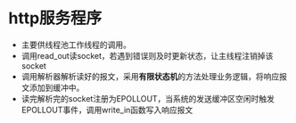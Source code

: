 # http服务程序
- 主要供线程池工作线程的调用。
- 调用read_out读socket，若遇到错误则及时更新状态，让主线程注销掉该socket
- 调用解析器解析读好的报文，采用**有限状态机**的方法处理业务逻辑，将响应报文添加到缓冲中。
- 读完解析完的socket注册为EPOLLOUT，当系统的发送缓冲区空闲时触发EPOLLOUT事件，调用write_in函数写入响应报文